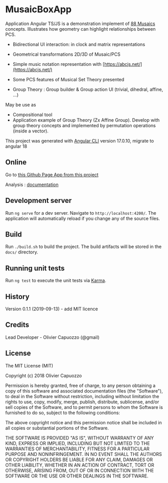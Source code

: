 # MusaicBoxApp

Application Angular TS/JS is a demonstration implement of [88 Musaics](https://88Musaics.org) concepts.
Illustrates how geometry can highlight relationships between PCS.

- Bidirectional UI interaction: in clock and matrix representations

- Geometrical transformations 2D/3D of Musaic/PCS

- Simple music notation representation with [https://abcjs.net/](https://abcjs.net/)

- Some PCS features of Musical Set Theory presented

- Group Theory : Group builder & Group action UI (trivial, dihedral, affine, ...)

May be use as

- Compositional tool
- Application example of Group Theory (Zx Affine Group). Develop with group theory concepts and implemented by permutation operations (inside a vector).

This project was generated with [Angular CLI](https://github.com/angular/angular-cli) version 17.0.10, migrate to angular 18

## Online

Go to [this Github Page App from this project](https://ocapuozzo.github.io/musaicbox-app/)

Analysis : [documentation](https://htmlpreview.github.io/?https://github.com/ocapuozzo/musaicbox-app/blob/main/analyse/documentation/Musaicbox.html)

## Development server

Run `ng serve` for a dev server. Navigate to `http://localhost:4200/`. The application will automatically reload if you change any of the source files.

## Build

Run `./build.sh` to build the project. The build artifacts will be stored in the `docs/` directory.

## Running unit tests

Run `ng test` to execute the unit tests via [Karma](https://karma-runner.github.io).

## History

Version 0.1.1 (2019-09-13) - add MIT licence

## Credits

Lead Developer - Olivier Capuozzo  (@gmail)

## License

The MIT License (MIT)

Copyright (c) 2018 Olivier Capuozzo

Permission is hereby granted, free of charge, to any person obtaining a copy of this software and associated documentation files (the "Software"), to deal in the Software without restriction, including without limitation the rights to use, copy, modify, merge, publish, distribute, sublicense, and/or sell copies of the Software, and to permit persons to whom the Software is furnished to do so, subject to the following conditions:

The above copyright notice and this permission notice shall be included in all copies or substantial portions of the Software.

THE SOFTWARE IS PROVIDED "AS IS", WITHOUT WARRANTY OF ANY KIND, EXPRESS OR IMPLIED, INCLUDING BUT NOT LIMITED TO THE WARRANTIES OF MERCHANTABILITY, FITNESS FOR A PARTICULAR PURPOSE AND NONINFRINGEMENT. IN NO EVENT SHALL THE AUTHORS OR COPYRIGHT HOLDERS BE LIABLE FOR ANY CLAIM, DAMAGES OR OTHER LIABILITY, WHETHER IN AN ACTION OF CONTRACT, TORT OR OTHERWISE, ARISING FROM, OUT OF OR IN CONNECTION WITH THE SOFTWARE OR THE USE OR OTHER DEALINGS IN THE SOFTWARE.
